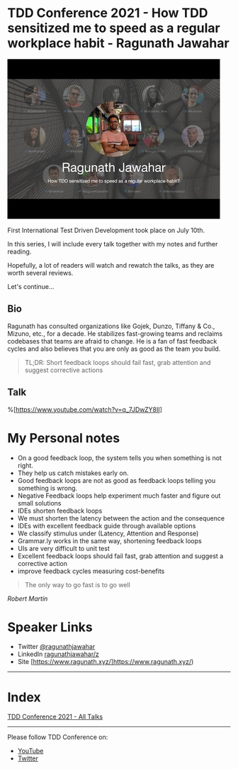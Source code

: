 # TDD Conference 2021 - How TDD sensitized me to speed as a regular workplace habit - Ragunath Jawahar

![TDD Conference 2021 - How TDD sensitized me to speed as a regular workplace habit - Ragunath Jawahar](ragunath.jpg)

First International Test Driven Development took place on July 10th. 

In this series, I will include every talk together with my notes and further reading.

Hopefully, a lot of readers will watch and rewatch the talks, as they are worth several reviews.

Let's continue...

## Bio 

Ragunath has consulted organizations like Gojek, Dunzo, Tiffany & Co., Mizuno, etc., for a decade. He stabilizes fast-growing teams and reclaims codebases that teams are afraid to change. He is a fan of fast feedback cycles and also believes that you are only as good as the team you build.
 
> TL;DR: Short feedback loops should fail fast, grab attention and suggest corrective actions

## Talk

%[https://www.youtube.com/watch?v=q_7JDwZY8II]

# My Personal notes

-  On a good feedback loop, the system tells you when something is not right.
- They help us catch mistakes early on.
- Good feedback loops are not as good as feedback loops telling you something is wrong.
- Negative Feedback loops help experiment much faster and figure out small solutions
- IDEs shorten feedback loops
- We must shorten the latency between the action and the consequence
- IDEs with excellent feedback guide through available options
- We classify stimulus under (Latency, Attention and Response)
- Grammar.ly works in the same way, shortening feedback loops
- UIs are very difficult to unit test
- Excellent feedback loops should fail fast, grab attention and suggest a corrective action
- improve feedback cycles measuring cost-benefits

>  The only way to go fast is to go well

_Robert Martin_

# Speaker Links

- Twitter [@ragunathjawahar](https://twitter.com/ragunathjawahar) 
- LinkedIn [ragunathjawahar/z](https://www.linkedin.com/in/ragunathjawahar//) 
- Site [https://www.ragunath.xyz/]https://www.ragunath.xyz/) 
 
* * *

# Index

[TDD Conference 2021 - All Talks](../../TDD%20Conference%202021/TDD%20Conference%202021%20-%20All%20Talks/readme.md)

* * *

Please follow TDD Conference on:

- [YouTube](https://www.youtube.com/channel/UCKn-DadPoyYssfAOMk1LSew)
- [Twitter](https://twitter.com/tddconf)